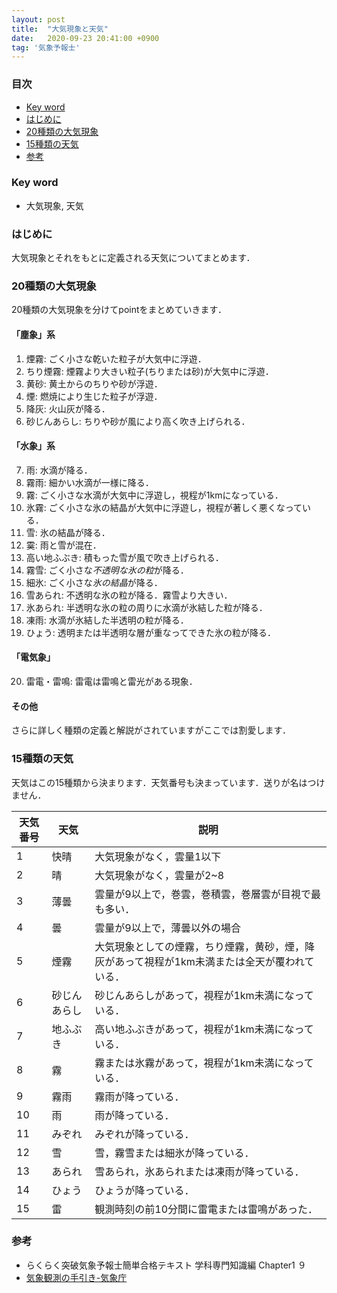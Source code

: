 ```yaml
---
layout: post
title:  "大気現象と天気"
date:   2020-09-23 20:41:00 +0900
tag: '気象予報士'
---
```


### 目次
- [Key word](#key-word)
- [はじめに](#はじめに)
- [20種類の大気現象](#20種類の大気現象)
- [15種類の天気](#15種類の天気)
- [参考](#参考)

### Key word
- 大気現象, 天気

### はじめに
大気現象とそれをもとに定義される天気についてまとめます．

### 20種類の大気現象
20種類の大気現象を分けてpointをまとめていきます．
#### 「塵象」系
1. 煙霧: ごく小さな乾いた粒子が大気中に浮遊．
2. ちり煙霧: 煙霧より大きい粒子(ちりまたは砂)が大気中に浮遊．
3. 黄砂: 黄土からのちりや砂が浮遊．
4. 煙: 燃焼により生じた粒子が浮遊．
5. 降灰: 火山灰が降る．
6. 砂じんあらし: ちりや砂が風により高く吹き上げられる．

#### 「水象」系
7. 雨: 水滴が降る．
8. 霧雨: 細かい水滴が一様に降る．
9. 霧: ごく小さな水滴が大気中に浮遊し，視程が1kmになっている．
10. 氷霧: ごく小さな氷の結晶が大気中に浮遊し，視程が著しく悪くなっている．
11. 雪: 氷の結晶が降る．
12. 霙: 雨と雪が混在．
13. 高い地ふぶき: 積もった雪が風で吹き上げられる．
14. 霧雪: ごく小さな*不透明な氷の粒*が降る．
15. 細氷: ごく小さな*氷の結晶*が降る．
16. 雪あられ: 不透明な氷の粒が降る．霧雪より大きい．
17. 氷あられ: 半透明な氷の粒の周りに水滴が氷結した粒が降る．
18. 凍雨: 水滴が氷結した半透明の粒が降る．
19. ひょう: 透明または半透明な層が重なってできた氷の粒が降る．

#### 「電気象」
20. 雷電・雷鳴: 雷電は雷鳴と雷光がある現象．

#### その他
さらに詳しく種類の定義と解説がされていますがここでは割愛します．

### 15種類の天気
天気はこの15種類から決まります．天気番号も決まっています．送りが名はつけません．

|天気番号|天気|説明|
|---|---|---|
|1|快晴|大気現象がなく，雲量1以下|
|2|晴| 大気現象がなく，雲量が2~8|
|3|薄曇|雲量が9以上で，巻雲，巻積雲，巻層雲が目視で最も多い．|
|4|曇|雲量が9以上で，薄曇以外の場合|
|5|煙霧|大気現象としての煙霧，ちり煙霧，黄砂，煙，降灰があって視程が1km未満または全天が覆われている．|
|6|砂じんあらし|砂じんあらしがあって，視程が1km未満になっている．|
|7|地ふぶき|高い地ふぶきがあって，視程が1km未満になっている．|
|8|霧|霧または氷霧があって，視程が1km未満になっている．|
|9|霧雨|霧雨が降っている．|
|10|雨|雨が降っている．|
|11|みぞれ|みぞれが降っている．|
|12|雪|雪，霧雪または細氷が降っている．|
|13|あられ|雪あられ，氷あられまたは凍雨が降っている．|
|14|ひょう|ひょうが降っている．|
|15|雷|観測時刻の前10分間に雷電または雷鳴があった．|



### 参考
- らくらく突破気象予報士簡単合格テキスト 学科専門知識編 Chapter1 ９
- [気象観測の手引き-気象庁](https://www.jma.go.jp/jma/kishou/know/kansoku_guide/tebiki.pdf)
